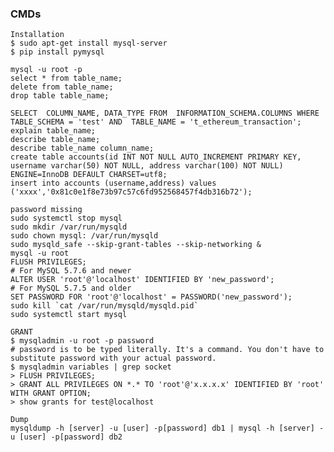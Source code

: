 ### CMDs
    Installation
    $ sudo apt-get install mysql-server
    $ pip install pymysql
    
    mysql -u root -p
    select * from table_name;
    delete from table_name;
    drop table table_name;
    
    SELECT  COLUMN_NAME, DATA_TYPE FROM  INFORMATION_SCHEMA.COLUMNS WHERE  TABLE_SCHEMA = 'test' AND  TABLE_NAME = 't_ethereum_transaction';
    explain table_name;
    describe table_name;
    describe table_name column_name;
    create table accounts(id INT NOT NULL AUTO_INCREMENT PRIMARY KEY, username varchar(50) NOT NULL, address varchar(100) NOT NULL) ENGINE=InnoDB DEFAULT CHARSET=utf8;
    insert into accounts (username,address) values ('xxxx','0x81c0e1f8e73b97c57c6fd952568457f4db316b72');
    
    password missing
    sudo systemctl stop mysql
    sudo mkdir /var/run/mysqld
    sudo chown mysql: /var/run/mysqld
    sudo mysqld_safe --skip-grant-tables --skip-networking &
    mysql -u root
    FLUSH PRIVILEGES;
    # For MySQL 5.7.6 and newer
    ALTER USER 'root'@'localhost' IDENTIFIED BY 'new_password';
    # For MySQL 5.7.5 and older
    SET PASSWORD FOR 'root'@'localhost' = PASSWORD('new_password');
    sudo kill `cat /var/run/mysqld/mysqld.pid`
    sudo systemctl start mysql

    GRANT
    $ mysqladmin -u root -p password
    # password is to be typed literally. It's a command. You don't have to substitute password with your actual password.
    $ mysqladmin variables | grep socket
    > FLUSH PRIVILEGES;
    > GRANT ALL PRIVILEGES ON *.* TO 'root'@'x.x.x.x' IDENTIFIED BY 'root'  WITH GRANT OPTION;
    > show grants for test@localhost
    
    Dump
    mysqldump -h [server] -u [user] -p[password] db1 | mysql -h [server] -u [user] -p[password] db2

